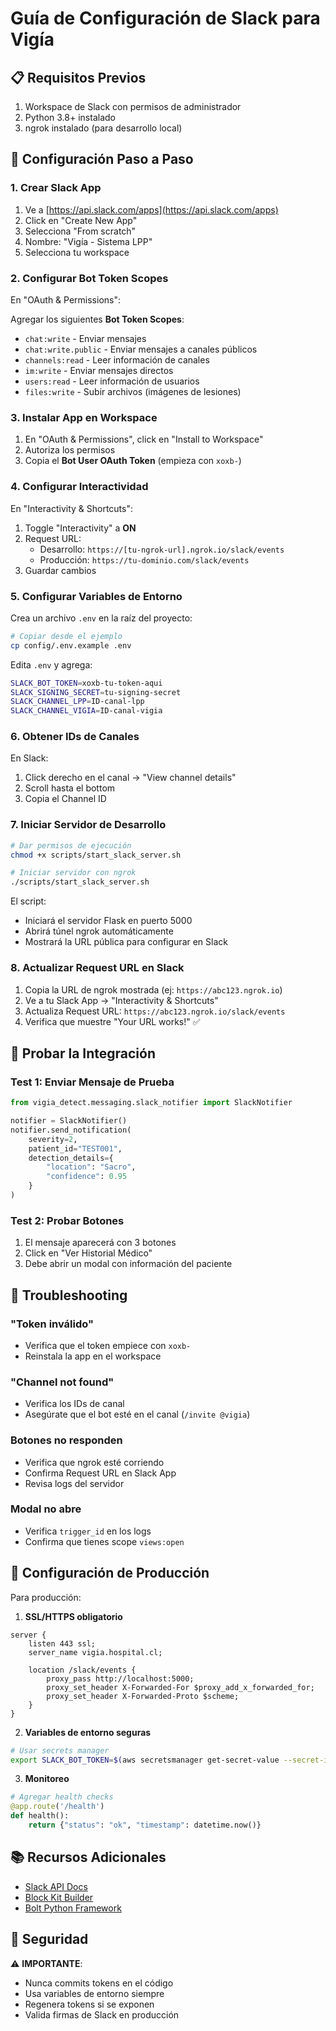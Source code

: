 # Guía de Configuración de Slack para Vigía

## 📋 Requisitos Previos

1. Workspace de Slack con permisos de administrador
2. Python 3.8+ instalado
3. ngrok instalado (para desarrollo local)

## 🚀 Configuración Paso a Paso

### 1. Crear Slack App

1. Ve a [https://api.slack.com/apps](https://api.slack.com/apps)
2. Click en "Create New App"
3. Selecciona "From scratch"
4. Nombre: "Vigía - Sistema LPP"
5. Selecciona tu workspace

### 2. Configurar Bot Token Scopes

En "OAuth & Permissions":

Agregar los siguientes **Bot Token Scopes**:
- `chat:write` - Enviar mensajes
- `chat:write.public` - Enviar mensajes a canales públicos
- `channels:read` - Leer información de canales
- `im:write` - Enviar mensajes directos
- `users:read` - Leer información de usuarios
- `files:write` - Subir archivos (imágenes de lesiones)

### 3. Instalar App en Workspace

1. En "OAuth & Permissions", click en "Install to Workspace"
2. Autoriza los permisos
3. Copia el **Bot User OAuth Token** (empieza con `xoxb-`)

### 4. Configurar Interactividad

En "Interactivity & Shortcuts":

1. Toggle "Interactivity" a **ON**
2. Request URL: 
   - Desarrollo: `https://[tu-ngrok-url].ngrok.io/slack/events`
   - Producción: `https://tu-dominio.com/slack/events`
3. Guardar cambios

### 5. Configurar Variables de Entorno

Crea un archivo `.env` en la raíz del proyecto:

```bash
# Copiar desde el ejemplo
cp config/.env.example .env
```

Edita `.env` y agrega:

```bash
SLACK_BOT_TOKEN=xoxb-tu-token-aqui
SLACK_SIGNING_SECRET=tu-signing-secret
SLACK_CHANNEL_LPP=ID-canal-lpp
SLACK_CHANNEL_VIGIA=ID-canal-vigia
```

### 6. Obtener IDs de Canales

En Slack:
1. Click derecho en el canal → "View channel details"
2. Scroll hasta el bottom
3. Copia el Channel ID

### 7. Iniciar Servidor de Desarrollo

```bash
# Dar permisos de ejecución
chmod +x scripts/start_slack_server.sh

# Iniciar servidor con ngrok
./scripts/start_slack_server.sh
```

El script:
- Iniciará el servidor Flask en puerto 5000
- Abrirá túnel ngrok automáticamente
- Mostrará la URL pública para configurar en Slack

### 8. Actualizar Request URL en Slack

1. Copia la URL de ngrok mostrada (ej: `https://abc123.ngrok.io`)
2. Ve a tu Slack App → "Interactivity & Shortcuts"
3. Actualiza Request URL: `https://abc123.ngrok.io/slack/events`
4. Verifica que muestre "Your URL works!" ✅

## 🧪 Probar la Integración

### Test 1: Enviar Mensaje de Prueba

```python
from vigia_detect.messaging.slack_notifier import SlackNotifier

notifier = SlackNotifier()
notifier.send_notification(
    severity=2,
    patient_id="TEST001",
    detection_details={
        "location": "Sacro",
        "confidence": 0.95
    }
)
```

### Test 2: Probar Botones

1. El mensaje aparecerá con 3 botones
2. Click en "Ver Historial Médico"
3. Debe abrir un modal con información del paciente

## 🐛 Troubleshooting

### "Token inválido"
- Verifica que el token empiece con `xoxb-`
- Reinstala la app en el workspace

### "Channel not found"
- Verifica los IDs de canal
- Asegúrate que el bot esté en el canal (`/invite @vigia`)

### Botones no responden
- Verifica que ngrok esté corriendo
- Confirma Request URL en Slack App
- Revisa logs del servidor

### Modal no abre
- Verifica `trigger_id` en los logs
- Confirma que tienes scope `views:open`

## 📱 Configuración de Producción

Para producción:

1. **SSL/HTTPS obligatorio**
```nginx
server {
    listen 443 ssl;
    server_name vigia.hospital.cl;
    
    location /slack/events {
        proxy_pass http://localhost:5000;
        proxy_set_header X-Forwarded-For $proxy_add_x_forwarded_for;
        proxy_set_header X-Forwarded-Proto $scheme;
    }
}
```

2. **Variables de entorno seguras**
```bash
# Usar secrets manager
export SLACK_BOT_TOKEN=$(aws secretsmanager get-secret-value --secret-id vigia/slack/bot-token)
```

3. **Monitoreo**
```python
# Agregar health checks
@app.route('/health')
def health():
    return {"status": "ok", "timestamp": datetime.now()}
```

## 📚 Recursos Adicionales

- [Slack API Docs](https://api.slack.com/docs)
- [Block Kit Builder](https://app.slack.com/block-kit-builder)
- [Bolt Python Framework](https://slack.dev/bolt-python/)

## 🔐 Seguridad

⚠️ **IMPORTANTE**: 
- Nunca commits tokens en el código
- Usa variables de entorno siempre
- Regenera tokens si se exponen
- Valida firmas de Slack en producción
